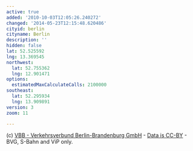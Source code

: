 ```yaml
---
active: true
added: '2010-10-03T12:05:26.240272'
changed: '2014-05-23T12:15:48.620486'
cityid: berlin
cityname: Berlin
description: ''
hidden: false
lat: 52.525592
lng: 13.369545
northwest:
  lat: 52.755362
  lng: 12.901471
options:
  estimatedMaxCalculateCalls: 2100000
southeast:
  lat: 52.295934
  lng: 13.909891
version: 3
zoom: 11

---
```


(c) [VBB - Verkehrsverbund Berlin-Brandenburg GmbH](http://www.vbb.de/de/index.html) - [Data is CC-BY](http://daten.berlin.de/datensaetze/vbb-fahrplan2012) - BVG, S-Bahn and ViP only.
